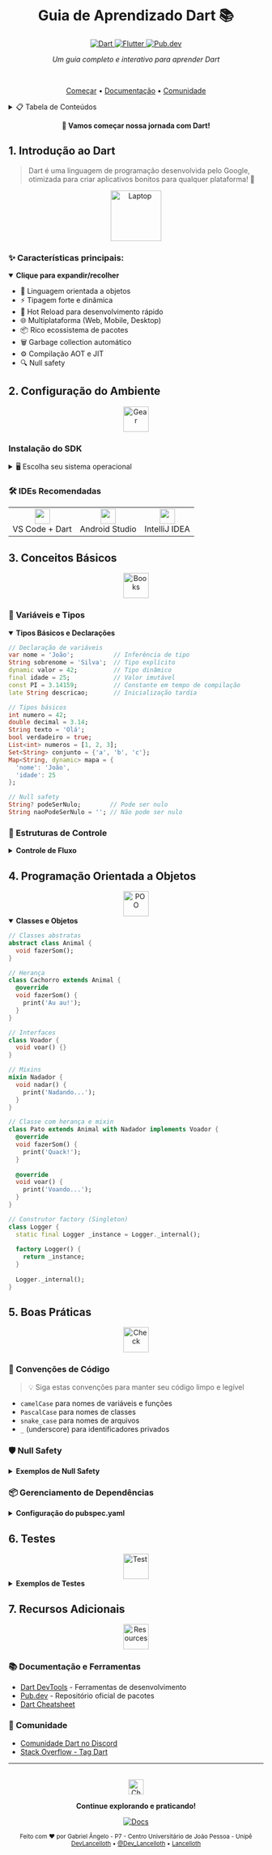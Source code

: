<div align="center">
  
  # Guia de Aprendizado Dart 📚
  
  <p align="center">
    <a href="https://dart.dev">
      <img src="https://img.shields.io/badge/Dart-0175C2?style=for-the-badge&logo=dart&logoColor=white" alt="Dart"/>
    </a>
    <a href="https://flutter.dev">
      <img src="https://img.shields.io/badge/Flutter-02569B?style=for-the-badge&logo=flutter&logoColor=white" alt="Flutter"/>
    </a>
    <a href="https://pub.dev">
      <img src="https://img.shields.io/badge/Pub.dev-Package%20Manager-blue?style=for-the-badge" alt="Pub.dev"/>
    </a>
  </p>

  <p><em>Um guia completo e interativo para aprender Dart</em></p>

  <br/>
  
  [Começar](#1-introdução-ao-dart) • 
  [Documentação](https://dart.dev/guides) • 
  [Comunidade](https://dart.dev/community)
</div>

<details>
<summary>📋 Tabela de Conteúdos</summary>

- [1. Introdução ao Dart](#1-introdução-ao-dart)
- [2. Configuração do Ambiente](#2-configuração-do-ambiente)
- [3. Conceitos Básicos](#3-conceitos-básicos)
- [4. Programação Orientada a Objetos](#4-programação-orientada-a-objetos)
- [5. Boas Práticas](#5-boas-práticas)
- [6. Testes](#6-testes)
- [7. Recursos Adicionais](#7-recursos-adicionais)

</details>

<div align="center">
  
  <strong>🚀 Vamos começar nossa jornada com Dart!</strong>
</div>

## 1. Introdução ao Dart

> Dart é uma linguagem de programação desenvolvida pelo Google, otimizada para criar aplicativos bonitos para qualquer plataforma! 🎯

<div align="center">
  <img src="https://raw.githubusercontent.com/Tarikul-Islam-Anik/Animated-Fluent-Emojis/master/Emojis/Objects/Laptop.png" alt="Laptop" width="100"/>
</div>

### ✨ Características principais:

<details open>
<summary><b>Clique para expandir/recolher</b></summary>

- 🎯 Linguagem orientada a objetos
- ⚡ Tipagem forte e dinâmica
- 🔄 Hot Reload para desenvolvimento rápido
- 🌐 Multiplataforma (Web, Mobile, Desktop)
- 📦 Rico ecossistema de pacotes
- 🗑️ Garbage collection automático
- ⚙️ Compilação AOT e JIT
- 🔍 Null safety

</details>

## 2. Configuração do Ambiente

<div align="center">
  <img src="https://raw.githubusercontent.com/Tarikul-Islam-Anik/Animated-Fluent-Emojis/master/Emojis/Objects/Gear.png" alt="Gear" width="50"/>
</div>

### Instalação do SDK

<details>
<summary>🖥️ Escolha seu sistema operacional</summary>

#### Windows
```bash
choco install dart-sdk
```

#### macOS
```bash
brew install dart
```

#### Linux
```bash
sudo apt-get install dart
```

</details>

### 🛠️ IDEs Recomendadas

<div align="center">
  <table>
    <tr>
      <td align="center">
        <img src="https://raw.githubusercontent.com/Tarikul-Islam-Anik/Animated-Fluent-Emojis/master/Emojis/Objects/Desktop%20Computer.png" width="30"/><br>
        VS Code + Dart
      </td>
      <td align="center">
        <img src="https://raw.githubusercontent.com/Tarikul-Islam-Anik/Animated-Fluent-Emojis/master/Emojis/Objects/Mobile%20Phone.png" width="30"/><br>
        Android Studio
      </td>
      <td align="center">
        <img src="https://raw.githubusercontent.com/Tarikul-Islam-Anik/Animated-Fluent-Emojis/master/Emojis/Objects/Light%20Bulb.png" width="30"/><br>
        IntelliJ IDEA
      </td>
    </tr>
  </table>
</div>

## 3. Conceitos Básicos

<div align="center">
  <img src="https://raw.githubusercontent.com/Tarikul-Islam-Anik/Animated-Fluent-Emojis/master/Emojis/Objects/Books.png" alt="Books" width="50"/>
</div>

### 📝 Variáveis e Tipos

<details open>
<summary><b>Tipos Básicos e Declarações</b></summary>

```dart
// Declaração de variáveis
var nome = 'João';           // Inferência de tipo
String sobrenome = 'Silva';  // Tipo explícito
dynamic valor = 42;          // Tipo dinâmico
final idade = 25;            // Valor imutável
const PI = 3.14159;          // Constante em tempo de compilação
late String descricao;       // Inicialização tardia

// Tipos básicos
int numero = 42;
double decimal = 3.14;
String texto = 'Olá';
bool verdadeiro = true;
List<int> numeros = [1, 2, 3];
Set<String> conjunto = {'a', 'b', 'c'};
Map<String, dynamic> mapa = {
  'nome': 'João',
  'idade': 25
};

// Null safety
String? podeSerNulo;        // Pode ser nulo
String naoPodeSerNulo = ''; // Não pode ser nulo
```

</details>

### 🔄 Estruturas de Controle

<details>
<summary><b>Controle de Fluxo</b></summary>

```dart
// If-else
if (idade >= 18) {
  print('Maior de idade');
} else {
  print('Menor de idade');
}

// For
for (var i = 0; i < 5; i++) {
  print(i);
}

// While
while (condicao) {
  // código
}

// Switch
switch (valor) {
  case 1:
    print('Um');
    break;
  default:
    print('Outro');
}
```

</details>

## 4. Programação Orientada a Objetos

<div align="center">
  <img src="https://raw.githubusercontent.com/Tarikul-Islam-Anik/Animated-Fluent-Emojis/master/Emojis/Objects/Puzzle%20Piece.png" alt="POO" width="50"/>
</div>

<details open>
<summary><b>Classes e Objetos</b></summary>

```dart
// Classes abstratas
abstract class Animal {
  void fazerSom();
}

// Herança
class Cachorro extends Animal {
  @override
  void fazerSom() {
    print('Au au!');
  }
}

// Interfaces
class Voador {
  void voar() {}
}

// Mixins
mixin Nadador {
  void nadar() {
    print('Nadando...');
  }
}

// Classe com herança e mixin
class Pato extends Animal with Nadador implements Voador {
  @override
  void fazerSom() {
    print('Quack!');
  }
  
  @override
  void voar() {
    print('Voando...');
  }
}

// Construtor factory (Singleton)
class Logger {
  static final Logger _instance = Logger._internal();
  
  factory Logger() {
    return _instance;
  }
  
  Logger._internal();
}
```

</details>

## 5. Boas Práticas

<div align="center">
  <img src="https://raw.githubusercontent.com/Tarikul-Islam-Anik/Animated-Fluent-Emojis/master/Emojis/Objects/Check%20Mark%20Button.png" alt="Check" width="50"/>
</div>

### 📏 Convenções de Código

> 💡 Siga estas convenções para manter seu código limpo e legível

- `camelCase` para nomes de variáveis e funções
- `PascalCase` para nomes de classes
- `snake_case` para nomes de arquivos
- `_` (underscore) para identificadores privados

### 🛡️ Null Safety

<details>
<summary><b>Exemplos de Null Safety</b></summary>

```dart
// Boas práticas com null safety
String? nullableString;
String nonNullableString = 'valor';

// Operador de coalescência nula
String result = nullableString ?? 'valor padrão';

// Operador de acesso seguro
String? upper = nullableString?.toUpperCase();

// Assertion operator
String value = nullableString!; // Use com cautela!
```

</details>

### 📦 Gerenciamento de Dependências

<details>
<summary><b>Configuração do pubspec.yaml</b></summary>

```yaml
name: meu_projeto
description: Descrição do projeto
version: 1.0.0

dependencies:
  http: ^0.13.0
  path: ^1.8.0

dev_dependencies:
  test: ^1.16.0
```

</details>

## 6. Testes

<div align="center">
  <img src="https://raw.githubusercontent.com/Tarikul-Islam-Anik/Animated-Fluent-Emojis/master/Emojis/Objects/Microscope.png" alt="Test" width="50"/>
</div>

<details>
<summary><b>Exemplos de Testes</b></summary>

```dart
import 'package:test/test.dart';

void main() {
  test('Soma dois números', () {
    expect(soma(2, 2), equals(4));
  });
  
  group('Testes de string', () {
    test('Converte para maiúsculo', () {
      expect('hello'.toUpperCase(), equals('HELLO'));
    });
    
    test('Verifica comprimento', () {
      expect('dart'.length, equals(4));
    });
  });
}
```

</details>

## 7. Recursos Adicionais

<div align="center">
  <img src="https://raw.githubusercontent.com/Tarikul-Islam-Anik/Animated-Fluent-Emojis/master/Emojis/Objects/Link.png" alt="Resources" width="50"/>
</div>

### 📚 Documentação e Ferramentas
- [Dart DevTools](https://dart.dev/tools/dart-devtools) - Ferramentas de desenvolvimento
- [Pub.dev](https://pub.dev) - Repositório oficial de pacotes
- [Dart Cheatsheet](https://dart.dev/codelabs/dart-cheatsheet)

### 👥 Comunidade
- [Comunidade Dart no Discord](https://discord.gg/Qt6DgfS)
- [Stack Overflow - Tag Dart](https://stackoverflow.com/questions/tagged/dart)

---

<div align="center">
  <br/>
  <img src="https://raw.githubusercontent.com/Tarikul-Islam-Anik/Animated-Fluent-Emojis/master/Emojis/Symbols/Check%20Mark%20Button.png" alt="Check" width="30"/>
  <p><strong>Continue explorando e praticando!</strong></p>
  
  <a href="https://dart.dev/guides">
    <img src="https://img.shields.io/badge/Documentação%20Oficial-0175C2?style=for-the-badge&logo=dart&logoColor=white" alt="Docs"/>
  </a>

  <p>
    <sub>
      Feito com ❤️ por Gabriel Ângelo - P7 - Centro Universitário de João Pessoa - Unipê
      <br/>
      <a href="https://github.com/dart-lang">DevLancelloth</a> •
      <a href="https://twitter.com/dart_lang">@Dev_Lancelloth</a> •
      <a href="https://discord.gg/Qt6DgfS">Lancelloth</a>
    </sub>
  </p>
</div>
